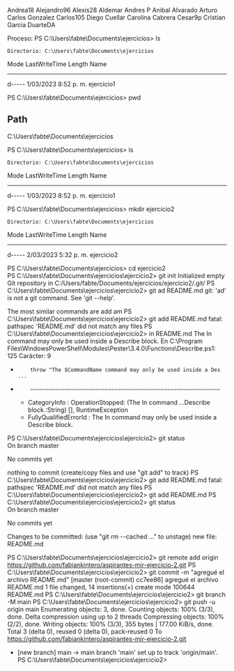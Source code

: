 Andrea18
Alejandro96
Alexis28
Aldemar
Andres P
Anibal Alvarado
Arturo
Carlos Gonzalez
Carlos105
Diego Cuellar
Carolina Cabrera
Cesar9p
Cristian Garcia
DuarteDA


Proceso:
PS C:\Users\fabte\Documents\ejercicios> ls       


    Directorio: C:\Users\fabte\Documents\ejercicios


Mode                 LastWriteTime         Length Name
----                 -------------         ------ ----
d-----       1/03/2023  8:52 p. m.                ejercicio1


PS C:\Users\fabte\Documents\ejercicios> pwd

Path
----
C:\Users\fabte\Documents\ejercicios


PS C:\Users\fabte\Documents\ejercicios> ls


    Directorio: C:\Users\fabte\Documents\ejercicios


Mode                 LastWriteTime         Length Name
----                 -------------         ------ ----
d-----       1/03/2023  8:52 p. m.                ejercicio1


PS C:\Users\fabte\Documents\ejercicios> mkdir ejercicio2


    Directorio: C:\Users\fabte\Documents\ejercicios


Mode                 LastWriteTime         Length Name
----                 -------------         ------ ----
d-----       2/03/2023  5:32 p. m.                ejercicio2


PS C:\Users\fabte\Documents\ejercicios> cd ejercicio2   
PS C:\Users\fabte\Documents\ejercicios\ejercicio2> git init
Initialized empty Git repository in C:/Users/fabte/Documents/ejercicios/ejercicio2/.git/
PS C:\Users\fabte\Documents\ejercicios\ejercicio2> git ad README.md
git: 'ad' is not a git command. See 'git --help'.

The most similar commands are
        add
        am
PS C:\Users\fabte\Documents\ejercicios\ejercicio2> git add README.md
fatal: pathspec 'README.md' did not match any files
PS C:\Users\fabte\Documents\ejercicios\ejercicio2> in README.md
The In command may only be used inside a Describe block.
En C:\Program Files\WindowsPowerShell\Modules\Pester\3.4.0\Functions\Describe.ps1: 125 Carácter: 9
+         throw "The $CommandName command may only be used inside a Des ...
+         ~~~~~~~~~~~~~~~~~~~~~~~~~~~~~~~~~~~~~~~~~~~~~~~~~~~~~~~~~~~~~
    + CategoryInfo          : OperationStopped: (The In command ...Describe block.:String) [], RuntimeException
    + FullyQualifiedErrorId : The In command may only be used inside a Describe block.
 
PS C:\Users\fabte\Documents\ejercicios\ejercicio2> git status        
On branch master

No commits yet

nothing to commit (create/copy files and use "git add" to track)
PS C:\Users\fabte\Documents\ejercicios\ejercicio2> git add README.md
fatal: pathspec 'README.md' did not match any files
PS C:\Users\fabte\Documents\ejercicios\ejercicio2> git add README.md
PS C:\Users\fabte\Documents\ejercicios\ejercicio2> git status       
On branch master

No commits yet

Changes to be committed:
  (use "git rm --cached <file>..." to unstage)
        new file:   README.md

PS C:\Users\fabte\Documents\ejercicios\ejercicio2> git remote add origin https://github.com/fabiankintero/aspirantes-mir-ejercicio-2.git
PS C:\Users\fabte\Documents\ejercicios\ejercicio2> git commit -m "agregué el archivo README.md"                                     [master (root-commit) cc7ee86] agregué el archivo README.md
 1 file changed, 14 insertions(+)
 create mode 100644 README.md
PS C:\Users\fabte\Documents\ejercicios\ejercicio2> git branch -M main                                                               PS C:\Users\fabte\Documents\ejercicios\ejercicio2> git push -u origin main                                                          Enumerating objects: 3, done.
Counting objects: 100% (3/3), done.
Delta compression using up to 2 threads
Compressing objects: 100% (2/2), done.
Writing objects: 100% (3/3), 355 bytes | 177.00 KiB/s, done.
Total 3 (delta 0), reused 0 (delta 0), pack-reused 0
To https://github.com/fabiankintero/aspirantes-mir-ejercicio-2.git
 * [new branch]      main -> main
branch 'main' set up to track 'origin/main'.
PS C:\Users\fabte\Documents\ejercicios\ejercicio2>